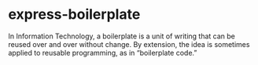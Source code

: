 # express-boilerplate

In Information Technology, a boilerplate is a unit of writing that can be reused over and over without change.
By extension, the idea is sometimes applied to reusable programming, as in “boilerplate code.”
